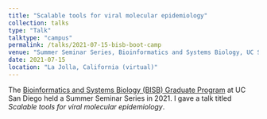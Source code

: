 ```yaml
---
title: "Scalable tools for viral molecular epidemiology"
collection: talks
type: "Talk"
talktype: "campus"
permalink: /talks/2021-07-15-bisb-boot-camp
venue: "Summer Seminar Series, Bioinformatics and Systems Biology, UC San Diego"
date: 2021-07-15
location: "La Jolla, California (virtual)"
---
```


The <a href="https://bioinformatics.ucsd.edu/" target="_blank">Bioinformatics and Systems Biology (BISB) Graduate Program</a> at UC San Diego held a Summer Seminar Series in 2021. I gave a talk titled <i>Scalable tools for viral molecular epidemiology</i>.
